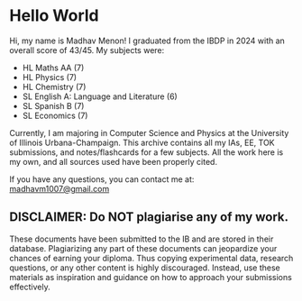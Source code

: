 # Hello World
Hi, my name is Madhav Menon! I graduated from the IBDP in 2024 with an overall score of 43/45. My subjects were:

- HL Maths AA (7)
- HL Physics (7)
- HL Chemistry (7)
- SL English A: Language and Literature (6)
- SL Spanish B (7)
- SL Economics (7)

Currently, I am majoring in Computer Science and Physics at the University of Illinois Urbana-Champaign. This archive contains all my IAs, EE, TOK submissions, and notes/flashcards for a few subjects. All the work here is my own, and all sources used have been properly cited.

If you have any questions, you can contact me at: madhavm1007@gmail.com

## DISCLAIMER: Do **NOT** plagiarise any of my work. 

These documents have been submitted to the IB and are stored in their database. Plagiarizing any part of these documents can jeopardize your chances of earning your diploma. Thus copying experimental data, research questions, or any other content is highly discouraged. Instead, use these materials as inspiration and guidance on how to approach your submissions effectively.



